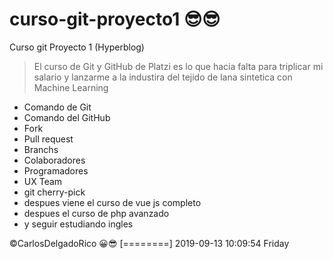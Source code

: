 # curso-git-proyecto1 😎😎
Curso git Proyecto 1 (Hyperblog) 
> El curso de Git y GitHub de Platzi es lo que hacia falta para triplicar mi salario y lanzarme a la industira del tejido de lana sintetica con Machine Learning 

- Comando de Git
- Comando del GitHub
- Fork
- Pull request
- Branchs
- Colaboradores
- Programadores
- UX Team
- git cherry-pick
- despues viene el curso de vue js completo
- despues el curso de php avanzado
- y seguir estudiando ingles 

&copy;CarlosDelgadoRico 😀😎
[========]
2019-09-13 10:09:54 Friday